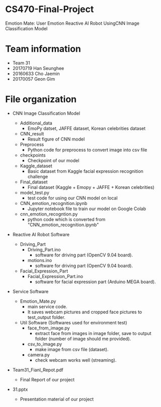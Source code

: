 # CS470-Final-Project
Emotion Mate: User Emotion Reactive AI Robot UsingCNN Image Classification Model

# Team information
- Team 31
- 20170719 Han Seunghee
- 20160633 Cho Jaemin
- 20170057 Geon Gim

# File organization

- CNN Image Classification Model
  - Additional_data
    - EmoPy datset, JAFFE dataset, Korean celebrities dataset
  - CNN_result
    - Result figure of CNN model
  - Preprocess
    - Python code for preprocess to convert image into csv file
  - checkpoints
     - Checkpoint of our model
  - Kaggle_dataset
    - Basic dataset from Kaggle facial expression recognition challenge
  - Final_dataset
    - Final dataset (Kaggle + Emopy + JAFFE + Korean celebrities)
  - model_test.py
    - test code for using our CNN model on local
  - CNN_emotion_recognition.ipynb
    - Jupyter notebook file to train our model on Google Colab
  - cnn_emotion_recogntion.py
    - python code which is converted from "CNN_emotion_recognition.ipynb"

- Reactive AI Robot Software
  - Driving_Part
    - Driving_Part.ino
      - software for driving part (OpenCV 9.04 board). 
    - motions.ino
      - software for driving part (OpenCV 9.04 board). 
  - Facial_Expression_Part
    - Facial_Expression_Part.ino
      - software for facial expression part (Arduino MEGA board).

- Service Software
  - Emotion_Mate.py
    - main service code.
    - It saves webcam pictures and cropped face pictures to test_output folder. 
  - Util Software (Softwares used for environment test)  
    - face_from_image.py
      - extract face from images in image folder, save to output folder (number of image should me provided).
    - csv_to_image.py
      - make image from csv file (dataset).
    - camera.py
      - check webcam works well (streaming).
 
- Team31_Fianl_Repot.pdf
  - Final Report of our project
 
- 31.pptx
  - Presentation material of our project
